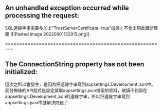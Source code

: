 ## An unhandled exception occurred while processing the request:

SQL連線字串需要多加上"TrustServerCertificate=true"這段才不會出現此錯誤頁面
![[Pasted image 20220601152915.png]]

=========================================================

## The ConnectionString property has not been initialized:

這次之所以會發生，是因為把連線字串寫到appsettings.Development.json中。而發佈後的API程式是設定讀取appsettings.json檔案的資料，故讀不到寫在appsettings.Development.json的連線字串，所以把連線字串寫到appsettings.json中就解決問題了